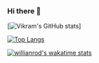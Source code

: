 ### Hi there 👋

[![Vikram's GitHub stats](https://github-readme-stats.vercel.app/api?username=vpsinghg&count_private=true&show_icons=true&include_all_commits=true)]

[![Top Langs](https://github-readme-stats.vercel.app/api/top-langs/?username=vpsinghg)](https://github.com/anuraghazra/github-readme-stats)

[![willianrod's wakatime stats](https://github-readme-stats.vercel.app/api/wakatime?username=vpsinghg)](https://github.com/anuraghazra/github-readme-stats)

<!--
**vpsinghg/vpsinghg** is a ✨ _special_ ✨ repository because its `README.md` (this file) appears on your GitHub profile.

Here are some ideas to get you started:

- 🔭 I’m currently working on ...
- 🌱 I’m currently learning ...
- 👯 I’m looking to collaborate on ...
- 🤔 I’m looking for help with ...
- 💬 Ask me about ...
- 📫 How to reach me: ...
- 😄 Pronouns: ...
- ⚡ Fun fact: ...
-->
